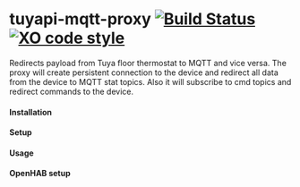 tuyapi-mqtt-proxy [![Build Status](https://travis-ci.org/tonic48/tuyapi-mqtt-proxy.svg?branch=master)](https://travis-ci.org//tonic48/tuyapi-mqtt-proxy) [![XO code style](https://img.shields.io/badge/code_style-XO-5ed9c7.svg)](https://github.com/xojs/xo)
===========================

Redirects payload from Tuya floor thermostat to MQTT and vice versa.
The proxy will create persistent connection to the device and redirect all data from the device to MQTT stat topics.
Also it will subscribe to cmd topics and redirect commands to the device.

#### Installation

#### Setup

#### Usage

#### OpenHAB setup



